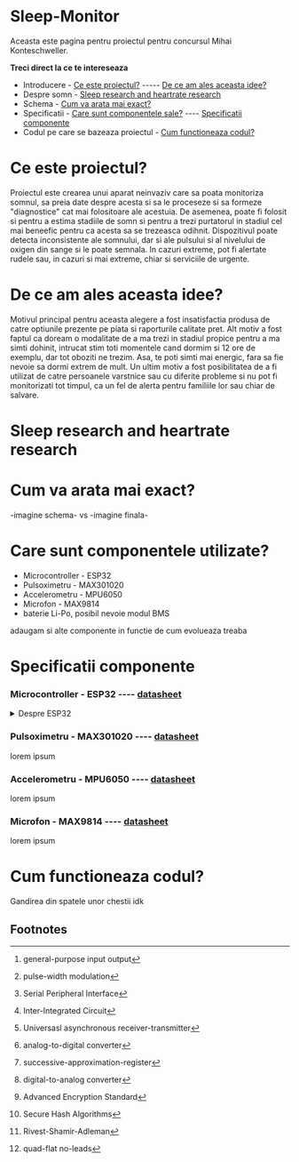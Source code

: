 # Sleep-Monitor
Aceasta este pagina pentru proiectul pentru concursul Mihai Konteschweller.

**Treci direct la ce te intereseaza**

+ Introducere - [Ce este proiectul?](#ce-este-proiectul) ----- [De ce am ales aceasta idee?](#de-ce-am-ales-aceasta-idee)
+ Despre somn - [Sleep research and heartrate research](#sleep-research-and-heartrate-research)
+ Schema - [Cum va arata mai exact?](#cum-va-arata-mai-exact)
+ Specificatii - [Care sunt componentele sale?](#care-sunt-componentele-utilizate) ---- [Specificatii componente](#specificatii-componente)
+ Codul pe care se bazeaza proiectul - [Cum functioneaza codul?](#cum-functioneaza-codul)

# Ce este proiectul?

Proiectul este crearea unui aparat neinvaziv care sa poata monitoriza somnul, sa preia date despre acesta si sa le proceseze si sa formeze "diagnostice" cat mai folositoare ale acestuia. De asemenea, poate fi folosit si pentru a estima stadiile de somn si pentru a trezi purtatorul in stadiul cel mai beneefic pentru ca acesta sa se trezeasca odihnit. Dispozitivul poate detecta inconsistente ale somnului, dar si ale pulsului si al nivelului de oxigen din sange si le poate semnala. In cazuri extreme, pot fi alertate rudele sau, in cazuri si mai extreme, chiar si serviciile de urgente.


# De ce am ales aceasta idee?

Motivul principal pentru aceasta alegere a fost insatisfactia produsa de catre optiunile prezente pe piata si raporturile calitate pret. Alt motiv a fost faptul ca doream o modalitate de a ma trezi in stadiul propice pentru a ma simti dohinit, intrucat stim toti momentele cand dormim si 12 ore de exemplu, dar tot oboziti ne trezim. Asa, te poti simti mai energic, fara sa fie nevoie sa dormi extrem de mult. Un ultim motiv a fost posibilitatea de a fi utilizat de catre persoanele varstnice sau cu diferite probleme si nu pot fi monitorizati tot timpul, ca un fel de alerta pentru familiile lor sau chiar de salvare.


# Sleep research and heartrate research


# Cum va arata mai exact?

-imagine schema-  vs  -imagine finala-


# Care sunt componentele utilizate?

+ Microcontroller - ESP32
+ Pulsoximetru - MAX301020
+ Accelerometru - MPU6050
+ Microfon - MAX9814
+ baterie Li-Po, posibil nevoie modul BMS

adaugam si alte componente in functie de cum evolueaza treaba


# Specificatii componente

### Microcontroller - ESP32 ---- [datasheet](esp32_datasheet_en.pdf)

<details>
<summary>Despre ESP32</summary>
ESP32 este un sistem pe cip (SoC) de putere joasa, dezvoltat de Espressif Systems, care integrează atât Wi-Fi, cât și Bluetooth. Acest cip este utilizat pe scară largă în aplicații IoT (Internet of Things), dispozitive inteligente și sisteme embedded. Datorită arhitecturii sale avansate, care include mai multe nuclee de procesare, periferice versatile și un sistem eficient de gestionare a energiei, ESP32 este o soluție excelentă.

Unul dintre cele mai importante aspecte ale ESP32 este procesorul său Tensilica Xtensa LX6 cu două nuclee, care poate funcționa la o frecvență de până la 240 MHz. Acesta dispune de 520 KB de SRAM (Static RAM) și 8 KB de memorie RTC (Real Time Clock RAM) pentru gestionarea operațiunilor de joasă putere. De asemenea, suportă memorie externă flash și PSRAM (Pseudostatic RAM) de până la 16MB, oferind flexibilitate în dezvoltarea de aplicații complexe.

În ceea ce privește conectivitatea wireless, ESP32 integrează Wi-Fi 802.11 b/g/n pe banda de 2.4 GHz, permițând utilizatorilor să-l configureze atât în mod stație (client Wi-Fi), cât și punct de acces (AP mode) sau Wi-Fi Direct. Suportul pentru Bluetooth 4.2 și Bluetooth Low Energy (BLE) îl face ideal pentru aplicații care necesită consum redus de energie și comunicare rapidă între dispozitive.

Pe partea de periferice, ESP32 este echipat cu o gamă variată de interfețe care facilitează interacțiunea cu alte dispozitive. Dispune de 34 de pini GPIO[^1], ce pot fi configurați pentru PWM[^2], SPI[^3], I2C[^4], UART[^5] și alte funcționalități. De asemenea, include un ADC[^6] SAR[^7] de 12 biți, două canale DAC[^8] de 8 biți, senzori tactili capacitivi și un senzor de efect Hall. Aceste caracteristici îl fac extrem de versatil pentru aplicații variind de la controlul motoarelor și iluminatului inteligent la interfețe tactile avansate.

Un alt avantaj major al ESP32 este gestionarea inteligentă a consumului de energie, ceea ce îl face potrivit pentru dispozitive alimentate pe baterie. Cipul suportă mai multe moduri de operare cu consum redus de energie, inclusiv:

+ Mod activ, unde toate funcțiile sunt complet operaționale;
+ Modul de somn al modemului (Modem Sleep), unde conexiunile Wi-Fi și Bluetooth sunt menținute, dar consumul este redus;
+ Somn ușor (Light Sleep), unde procesorul este oprit, dar poate fi reactivat rapid;
+ Somn profund (Deep Sleep), în care consumul scade sub 10 µA, făcând ESP32 extrem de eficient energetic.

Din punct de vedere al securității, ESP32 oferă protecție avansată împotriva atacurilor informatice. Acesta include boot securizat, care împiedică rularea firmware-ului neautorizat, și criptare a memoriei flash, pentru protejarea datelor sensibile. De asemenea, dispune de acceleratoare criptografice hardware, compatibile cu AES[^9], SHA[^10] și RSA[^11], ceea ce îmbunătățește securitatea comunicațiilor și protejează împotriva atacurilor cibernetice.

În ceea ce privește caracteristicile electrice, ESP32 poate funcționa într-un interval de tensiune cuprins între 2.2V și 3.6V, iar consumul său variază în funcție de sarcină, de la 80 mA în modul activ până la sub 10 µA în modul Deep Sleep. Această eficiență energetică îl face ideal pentru dispozitive IoT care trebuie să funcționeze pe termen lung, fără reîncărcare frecventă a bateriei.

Din punct de vedere fizic, ESP32 este disponibil în mai multe formate, inclusiv module QFN[^12] și module WROOM. Dimensiunile sale variază în funcție de model. De asemenea, este capabil să funcționeze într-un interval larg de temperaturi, între -40°C și 85°C, ceea ce îl face potrivit pentru medii industriale sau condiții extreme.

Datorită acestor caracteristici, ESP32 este utilizat într-o gamă largă de aplicații, inclusiv automatizări inteligente pentru locuințe, ceasuri inteligente și dispozitive purtabile, electrocasnice inteligente, automatizări industriale și roboți. Versatilitatea sa îl face o alegere ideală pentru dezvoltatori care caută o soluție compactă, puternică și eficientă din punct de vedere energetic.

[^1]: general-purpose input output
[^2]: pulse-width modulation
[^3]: Serial Peripheral Interface
[^4]: Inter-Integrated Circuit
[^5]: Universasl asynchronous receiver-transmitter
[^6]: analog-to-digital converter
[^7]: successive-approximation-register
[^8]: digital-to-analog converter
[^9]: Advanced Encryption Standard
[^10]: Secure Hash Algorithms
[^11]: Rivest-Shamir-Adleman
[^12]: quad-flat no-leads

</details>

### Pulsoximetru - MAX301020 ---- [datasheet](max30102.pdf)

lorem ipsum

### Accelerometru - MPU6050 ---- [datasheet](MPU-6000-Datasheet1.pdf)

lorem ipsum

### Microfon - MAX9814 ---- [datasheet](max9814.pdf)

lorem  ipsum


# Cum functioneaza codul?

Gandirea din spatele unor chestii idk

## Footnotes
